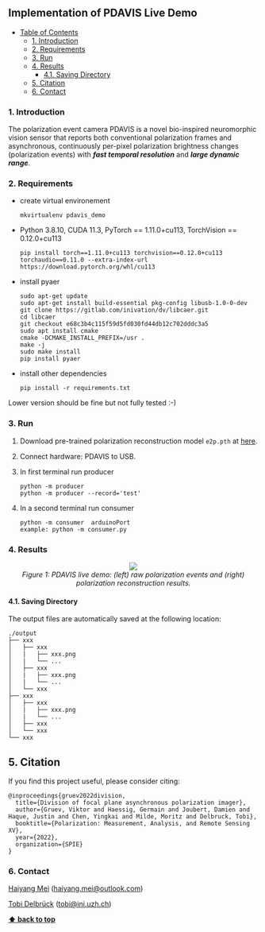 ## Implementation of PDAVIS Live Demo

- [Table of Contents](#implementation-of-pdavis-Live-demo)
  * [1. Introduction](#1-introduction)
  * [2. Requirements](#2-requirements)
  * [3. Run](#3-run)
  * [4. Results](#4-results)
    + [4.1. Saving Directory](#41-saving-directory)
  * [5. Citation](#5-citation)
  * [6. Contact](#6-contact)

### 1. Introduction

The polarization event camera PDAVIS is a novel bio-inspired neuromorphic vision sensor that reports both conventional polarization frames and asynchronous, continuously per-pixel polarization brightness changes (polarization events) with **_fast temporal resolution_** and **_large dynamic range_**.

### 2. Requirements
* create virtual environement
  ```
  mkvirtualenv pdavis_demo
  ```
* Python 3.8.10, CUDA 11.3, PyTorch == 1.11.0+cu113, TorchVision == 0.12.0+cu113
  ```
  pip install torch==1.11.0+cu113 torchvision==0.12.0+cu113 torchaudio==0.11.0 --extra-index-url https://download.pytorch.org/whl/cu113
  ```
* install pyaer
  ```
  sudo apt-get update
  sudo apt-get install build-essential pkg-config libusb-1.0-0-dev
  git clone https://gitlab.com/inivation/dv/libcaer.git
  cd libcaer
  git checkout e68c3b4c115f59d5fd030fd44db12c702dddc3a5
  sudo apt install cmake
  cmake -DCMAKE_INSTALL_PREFIX=/usr .
  make -j
  sudo make install
  pip install pyaer
  ```
* install other dependencies
  ```
  pip install -r requirements.txt
  ```

Lower version should be fine but not fully tested :-)

### 3. Run
 1. Download pre-trained polarization reconstruction model `e2p.pth` at [here](https://github.com/SensorsINI/pdavis_demo).
 2. Connect hardware: PDAVIS to USB.

 3. In first terminal run producer 
    ```
    python -m producer
    python -m producer --record='test'
    ```
 4. In a second terminal run consumer
    ```
    python -m consumer  arduinoPort
    example: python -m consumer.py 
    ```

### 4. Results

<p align="center">
    <img src="demo.png"/> <br />
    <em> 
    Figure 1: PDAVIS live demo: (left) raw polarization events and (right) polarization reconstruction results.
    </em>
</p>

#### 4.1. Saving Directory
The output files are automatically saved at the following location:

	./output
	├── xxx
	│   ├── xxx
    │   |   ├── xxx.png
    │   |   └── ...
	│   ├── xxx
    │   |   ├── xxx.png
    │   |   └── ...
    │   └── xxx
	├── xxx
	│   ├── xxx
    │   |   ├── xxx.png
    │   |   └── ...
	│   ├── xxx
    │   └── xxx
	└── xxx

## 5. Citation

If you find this project useful, please consider citing:

    @inproceedings{gruev2022division,
      title={Division of focal plane asynchronous polarization imager},
      author={Gruev, Viktor and Haessig, Germain and Joubert, Damien and Haque, Justin and Chen, Yingkai and Milde, Moritz and Delbruck, Tobi},
      booktitle={Polarization: Measurement, Analysis, and Remote Sensing XV},
      year={2022},
      organization={SPIE}
    }

### 6. Contact

[Haiyang Mei](https://mhaiyang.github.io/) (haiyang.mei@outlook.com)

[Tobi Delbrück](https://www.ini.uzh.ch/~tobi/) (tobi@ini.uzh.ch)

**[⬆ back to top](#1-introduction)**